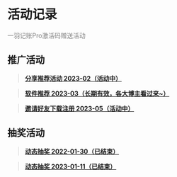 # 活动记录

<font color=gray>一羽记账Pro激活码赠送活动</font>

## 推广活动

> **[分享推荐活动 2023-02（活动中）](doc/act/2023-02-promoting.md)**

> **[软件推荐 2023-03（长期有效，各大博主看过来~）](/doc/act/2023-03-promoting.md)**

> **[邀请好友下载注册 2023-05（活动中）](doc/act/2023-05-invite.md)**

## 抽奖活动

> **[动态抽奖 2022-01-30（已结束）](/doc/act/2022-01-30.md)**

> **[动态抽奖 2023-01-11（已结束）](/doc/act/2023-01-11.md)**
